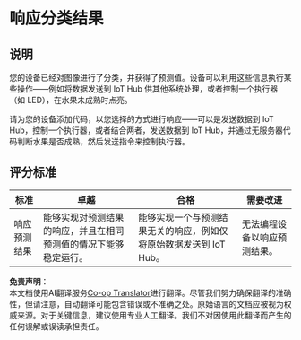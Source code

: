 <!--
CO_OP_TRANSLATOR_METADATA:
{
  "original_hash": "022e21f8629b721424c1de25195fff67",
  "translation_date": "2025-08-24T21:28:29+00:00",
  "source_file": "4-manufacturing/lessons/2-check-fruit-from-device/assignment.md",
  "language_code": "zh"
}
-->
# 响应分类结果

## 说明

您的设备已经对图像进行了分类，并获得了预测值。设备可以利用这些信息执行某些操作——例如将数据发送到 IoT Hub 供其他系统处理，或者控制一个执行器（如 LED），在水果未成熟时点亮。

请为您的设备添加代码，以您选择的方式进行响应——可以是发送数据到 IoT Hub，控制一个执行器，或者结合两者，发送数据到 IoT Hub，并通过无服务器代码判断水果是否成熟，然后发送指令来控制执行器。

## 评分标准

| 标准 | 卓越 | 合格 | 需要改进 |
| ---- | ---- | ---- | -------- |
| 响应预测结果 | 能够实现对预测结果的响应，并且在相同预测值的情况下能够稳定运行。 | 能够实现一个与预测结果无关的响应，例如仅将原始数据发送到 IoT Hub。 | 无法编程设备以响应预测结果。 |

**免责声明**：  
本文档使用AI翻译服务[Co-op Translator](https://github.com/Azure/co-op-translator)进行翻译。尽管我们努力确保翻译的准确性，但请注意，自动翻译可能包含错误或不准确之处。原始语言的文档应被视为权威来源。对于关键信息，建议使用专业人工翻译。我们不对因使用此翻译而产生的任何误解或误读承担责任。